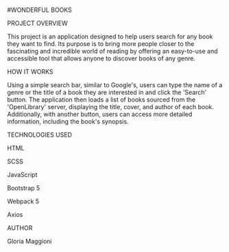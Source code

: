 #WONDERFUL BOOKS

PROJECT OVERVIEW

This project is an application designed to help users search for any book they want to find.
Its purpose is to bring more people closer to the fascinating and incredible world of reading by offering an easy-to-use and accessible tool that allows anyone to discover books of any genre.

HOW IT WORKS

Using a simple search bar, similar to Google's, users can type the name of a genre or the title of a book they are interested in and click the 'Search' button. The application then loads a list of books sourced from the 'OpenLibrary' server, displaying the title, cover, and author of each book.
Additionally, with another button, users can access more detailed information, including the book's synopsis.


TECHNOLOGIES USED

HTML

SCSS

JavaScript

Bootstrap 5

Webpack 5

Axios


AUTHOR

Gloria Maggioni
